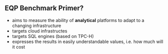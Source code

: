 ## EQP Benchmark Primer?

*   aims to measure the ability of __analytical__ platforms to adapt to a changing infrastructure
*   targets cloud infrastructes
*   targets SQL engines (based on TPC-H)
*   expresses the results in easily understandable values, i.e. how much will it cost